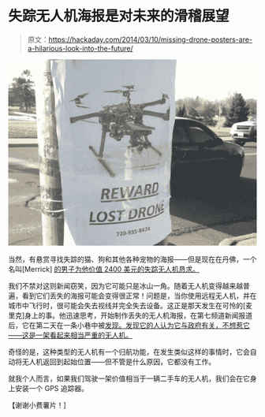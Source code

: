 # 失踪无人机海报是对未来的滑稽展望

> 原文：<https://hackaday.com/2014/03/10/missing-drone-posters-are-a-hilarious-look-into-the-future/>

![DroneMissing_1394080346156_3307703_ver1.0_640_480](img/6ff922ff9e4d3606945ed9e6fd5f1377.png)

当然，有悬赏寻找失踪的猫、狗和其他各种宠物的海报——但是现在在丹佛，一个名叫[Merrick] [的男子为他价值 2400 美元的失踪无人机恳求。](http://www.thedenverchannel.com/news/local-news/drone-drifts-away-in-skies-over-denver-owner-posts-missing-flyers-around-city03052014)

我们不禁对这则新闻窃笑，因为它可能只是冰山一角。随着无人机变得越来越普遍，看到它们丢失的海报可能会变得很正常！问题是，当你使用远程无人机，并在城市中飞行时，很可能会失去视线并完全失去设备。这正是那天发生在可怜的[麦里克]身上的事。他迅速思考，开始制作丢失的无人机海报，在第七频道新闻报道后，它在第二天在一条小巷中被[发现。发现它的人认为它与政府有关，不想惹它——这是一架看起来相当严重的无人机。](http://www.thedenverchannel.com/news/local-news/denver-mans-lost-drone-returned-after-flying-away-equipment-found-rescued-by-friendly-neighbors03062014)

奇怪的是，这种类型的无人机有一个归航功能，在发生类似这样的事情时，它会自动将无人机返回到起始位置——但不管是什么原因，它都没有工作。

就我个人而言，如果我们驾驶一架价值相当于一辆二手车的无人机，我们会在它身上安装一个 GPS 追踪器。

【谢谢小费薯片！]